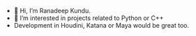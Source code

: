 - 👋 Hi, I’m Ranadeep Kundu.
- 👀 I’m interested in projects related to Python or C++
- Development in Houdini, Katana or Maya would be great too.
